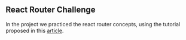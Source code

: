 ## React Router Challenge

In the project we practiced the react router concepts, using the tutorial proposed in this [article]( https://medium.com/collabcode/roteamento-no-react-com-os-poderes-do-react-router-v4-fbc191b9937d).
